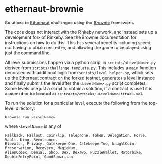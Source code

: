 # ethernaut-brownie
Solutions to [Ethernaut](https://ethernaut.openzeppelin.com/) challenges using the [Brownie](https://eth-brownie.readthedocs.io/en/stable/) framework. 

The code does not interact with the Rinkeby network, and instead sets up a development fork of Rinkeby. See the Brownie documentation for instructions on how to do this. This has several benefits including speed, not having to obtain test ether, and allowing the game to be played using just the command line.

All level submissions happen via a python script in `scripts/<LevelName>.py` derived from `scripts/challenge_template.py`. This includes a `main` function decorated with additional logic from `scripts/level_helper.py`, which sets up the Ethernaut contract on the forked testnet, generates a level instance and finally submits the level after the `<LevelName>.py` script completes. Some levels use just a script to obtain a solution, if a contract is used it is assumed to be located at `contracts/attacks/<LevelName>Attack.sol`.

To run the solution for a particular level, execute the following from the top-level directory:
```
brownie run <LevelName>
```
where `<LevelName>` is any of
```
Fallback, Fallout, CoinFlip, Telephone, Token, Delegation, Force, Vault, King, Reentrance, 
Elevator, Privacy, GatekeeperOne, GatekeeperTwo, NaughtCoin, Preservation, Recovery, MagicNum, 
AlienCodex, Denial, Shop, Dex, DexTwo, PuzzleWallet, Motorbike, DoubleEntryPoint, GoodSamaritan
```



